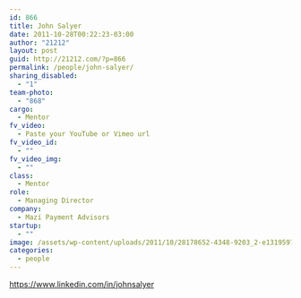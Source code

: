 ```yaml
---
id: 866
title: John Salyer
date: 2011-10-28T00:22:23-03:00
author: "21212"
layout: post
guid: http://21212.com/?p=866
permalink: /people/john-salyer/
sharing_disabled:
  - "1"
team-photo:
  - "868"
cargo:
  - Mentor
fv_video:
  - Paste your YouTube or Vimeo url
fv_video_id:
  - ""
fv_video_img:
  - ""
class:
  - Mentor
role:
  - Managing Director
company:
  - Mazí Payment Advisors
startup:
  - ""
image: /assets/wp-content/uploads/2011/10/28178652-4348-9203_2-e1319597785620.jpeg
categories:
  - people
---
```

https://www.linkedin.com/in/johnsalyer